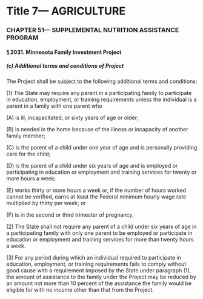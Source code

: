 
# Title 7— AGRICULTURE
### CHAPTER 51— SUPPLEMENTAL NUTRITION ASSISTANCE PROGRAM
#### § 2031. Minnesota Family Investment Project
##### (c) Additional terms and conditions of Project

The Project shall be subject to the following additional terms and conditions:

(1) The State may require any parent in a participating family to participate in education, employment, or training requirements unless the individual is a parent in a family with one parent who

(A) is ill, incapacitated, or sixty years of age or older;

(B) is needed in the home because of the illness or incapacity of another family member;

(C) is the parent of a child under one year of age and is personally providing care for the child;

(D) is the parent of a child under six years of age and is employed or participating in education or employment and training services for twenty or more hours a week;

(E) works thirty or more hours a week or, if the number of hours worked cannot be verified, earns at least the Federal minimum hourly wage rate multiplied by thirty per week; or

(F) is in the second or third trimester of pregnancy.

(2) The State shall not require any parent of a child under six years of age in a participating family with only one parent to be employed or participate in education or employment and training services for more than twenty hours a week.

(3) For any period during which an individual required to participate in education, employment, or training requirements fails to comply without good cause with a requirement imposed by the State under paragraph (1), the amount of assistance to the family under the Project may be reduced by an amount not more than 10 percent of the assistance the family would be eligible for with no income other than that from the Project.
